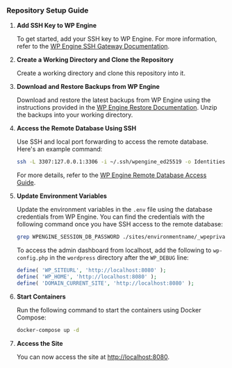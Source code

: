 ### Repository Setup Guide

1. **Add SSH Key to WP Engine**

   To get started, add your SSH key to WP Engine. For more information, refer to the [WP Engine SSH Gateway Documentation](https://wpengine.com/support/ssh-gateway/).

2. **Create a Working Directory and Clone the Repository**

   Create a working directory and clone this repository into it.

3. **Download and Restore Backups from WP Engine**

   Download and restore the latest backups from WP Engine using the instructions provided in the [WP Engine Restore Documentation](https://wpengine.com/support/restore/). Unzip the backups into your working directory.

4. **Access the Remote Database Using SSH**

   Use SSH and local port forwarding to access the remote database. Here's an example command:

   ```bash
   ssh -L 3307:127.0.0.1:3306 -i ~/.ssh/wpengine_ed25519 -o IdentitiesOnly=yes sacademyafrica@sacademyafrica.ssh.wpengine.net
   ```

   For more details, refer to the [WP Engine Remote Database Access Guide](https://wpengine.com/support/setting-remote-database-access/).

5. **Update Environment Variables**

   Update the environment variables in the `.env` file using the database credentials from WP Engine. You can find the credentials with the following command once you have SSH access to the remote database:

   ```bash
   grep WPENGINE_SESSION_DB_PASSWORD ./sites/environmentname/_wpeprivate/config.json
   ```

   To access the admin dashboard from localhost, add the following to `wp-config.php` in the `wordpress` directory after the `WP_DEBUG` line:

   ```php
   define( 'WP_SITEURL', 'http://localhost:8080' );
   define( 'WP_HOME', 'http://localhost:8080' );
   define( 'DOMAIN_CURRENT_SITE', 'http://localhost:8080' );
   ```

6. **Start Containers**

   Run the following command to start the containers using Docker Compose:

   ```bash
   docker-compose up -d
   ```

7. **Access the Site**

   You can now access the site at [http://localhost:8080](http://localhost:8080).